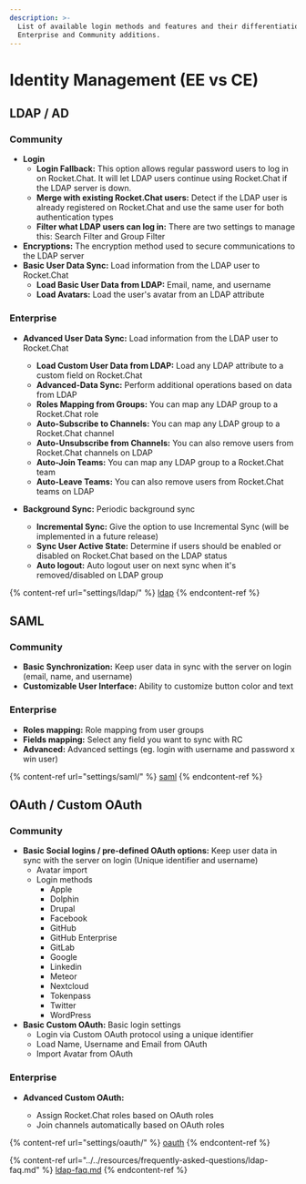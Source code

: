 ```yaml
---
description: >-
  List of available login methods and features and their differentiation for
  Enterprise and Community additions.
---
```


# Identity Management (EE vs CE)

## **LDAP / AD** <a href="#ldap3" id="ldap3"></a>

### **Community**

* **Login**
  * **Login Fallback:** This option allows regular password users to log in on Rocket.Chat. It will let LDAP users continue using Rocket.Chat if the LDAP server is down.
  * **Merge with existing Rocket.Chat users:** Detect if the LDAP user is already registered on Rocket.Chat and use the same user for both authentication types
  * **Filter what LDAP users can log in:** There are two settings to manage this: Search Filter and Group Filter
* **Encryptions:** The encryption method used to secure communications to the LDAP server
* **Basic User Data Sync:** Load information from the LDAP user to Rocket.Chat
  * **Load Basic User Data from LDAP:** Email, name, and username
  * **Load Avatars:** Load the user's avatar from an LDAP attribute

### Enterprise

* **Advanced User Data Sync:** Load information from the LDAP user to Rocket.Chat
  * **Load Custom User Data from LDAP:** Load any LDAP attribute to a custom field on Rocket.Chat
  * **Advanced-Data Sync:** Perform additional operations based on data from LDAP
  * **Roles Mapping from Groups:** You can map any LDAP group to a Rocket.Chat role
  * **Auto-Subscribe to Channels:** You can map any LDAP group to a Rocket.Chat channel
  * **Auto-Unsubscribe from Channels:** You can also remove users from Rocket.Chat channels on LDAP
  * **Auto-Join Teams:** You can map any LDAP group to a Rocket.Chat team
  * **Auto-Leave Teams:** You can also remove users from Rocket.Chat teams on LDAP
*   **Background Sync:** Periodic background sync

    * **Incremental Sync:** Give the option to use Incremental Sync (will be implemented in a future release)
    * **Sync User Active State:** Determine if users should be enabled or disabled on Rocket.Chat based on the LDAP status
    * **Auto logout:** Auto logout user on next sync when it's removed/disabled on LDAP group



{% content-ref url="settings/ldap/" %}
[ldap](settings/ldap/)
{% endcontent-ref %}

## **SAML** <a href="#saml3" id="saml3"></a>

### **Community**

* **Basic Synchronization:** Keep user data in sync with the server on login (email, name, and username)
* **Customizable User Interface:** Ability to customize button color and text

### Enterprise

* **Roles mapping:** Role mapping from user groups
* **Fields mapping:** Select any field you want to sync with RC
* **Advanced:** Advanced settings (eg. login with username and password x win user)

{% content-ref url="settings/saml/" %}
[saml](settings/saml/)
{% endcontent-ref %}

## **OAuth / Custom OAuth** <a href="#oauth3" id="oauth3"></a>

### **Community**

* **Basic Social logins / pre-defined OAuth options:** Keep user data in sync with the server on login (Unique identifier and username)
  * Avatar import
  * Login methods
    * Apple
    * Dolphin
    * Drupal
    * Facebook
    * GitHub
    * GitHub Enterprise
    * GitLab
    * Google
    * Linkedin
    * Meteor
    * Nextcloud
    * Tokenpass
    * Twitter
    * WordPress
* **Basic Custom OAuth:** Basic login settings
  * Login via Custom OAuth protocol using a unique identifier
  * Load Name, Username and Email from OAuth
  * Import Avatar from OAuth

### Enterprise

*   **Advanced Custom OAuth:**&#x20;

    * Assign Rocket.Chat roles based on OAuth roles
    * Join channels automatically based on OAuth roles



{% content-ref url="settings/oauth/" %}
[oauth](settings/oauth/)
{% endcontent-ref %}

{% content-ref url="../../resources/frequently-asked-questions/ldap-faq.md" %}
[ldap-faq.md](../../resources/frequently-asked-questions/ldap-faq.md)
{% endcontent-ref %}
